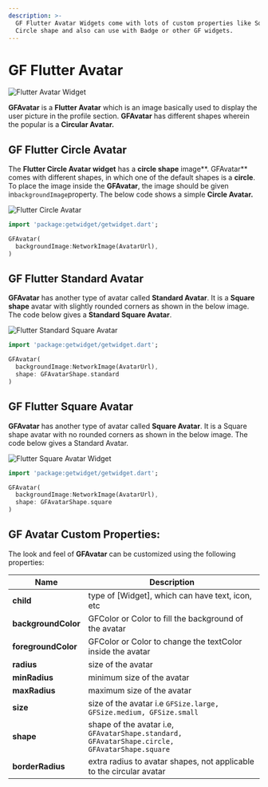 ```yaml
---
description: >-
  GF Flutter Avatar Widgets come with lots of custom properties like Square,
  Circle shape and also can use with Badge or other GF widgets.
---
```


# GF Flutter Avatar

![Flutter Avatar Widget](https://ik.imagekit.io/ionicfirebaseapp/getwidget/docs/tr:w-800,f-auto/Avatars\_1QfiwJn9kNW.png)

**GFAvatar** is a **Flutter Avatar** which is an image basically used to display the user picture in the profile section. **GFAvatar** has different shapes wherein the popular is a **Circular Avatar.**

## GF Flutter Circle Avatar

The **Flutter Circle Avatar widget** has a **circle shape** image**. GFAvatar** comes with different shapes, in which one of the default shapes is a **circle**. To place the image inside the **GFAvatar**, the image should be given in`backgroundImage`property. The below code shows a simple **Circle Avatar.**

![Flutter Circle Avatar](https://ik.imagekit.io/ionicfirebaseapp/getwidget/docs/tr:w-800,f-auto/circular-avatars-2x_YEAePfrqD\_-gE8M4y47.webp)

```dart
import 'package:getwidget/getwidget.dart';

GFAvatar(
  backgroundImage:NetworkImage(AvatarUrl),
)
```

## GF Flutter Standard Avatar

**GFAvatar** has another type of avatar called **Standard Avatar**. It is a **Square shape** avatar with slightly rounded corners as shown in the below image. The code below gives a **Standard Square Avatar**.

![Flutter Standard Square Avatar](https://ik.imagekit.io/ionicfirebaseapp/getwidget/docs/tr:w-800,f-auto/slightly-rounded-corners-2x_VCB3GCS2h_fIj6SKS1L.webp)

```dart
import 'package:getwidget/getwidget.dart';

GFAvatar(
  backgroundImage:NetworkImage(AvatarUrl),
  shape: GFAvatarShape.standard
)
```

## GF Flutter Square Avatar

**GFAvatar** has another type of avatar called **Square Avatar**. It is a Square shape avatar with no rounded corners as shown in the below image. The code below gives a Standard Avatar.

![Flutter Square Avatar Widget](https://ik.imagekit.io/ionicfirebaseapp/getwidget/docs/tr:w-800,f-auto/square-2x_Zs-9r00cm_xeDrjlBV7.webp)

```dart
import 'package:getwidget/getwidget.dart';

GFAvatar(
  backgroundImage:NetworkImage(AvatarUrl),
  shape: GFAvatarShape.square
)
```

## GF Avatar Custom Properties:

The look and feel of **GFAvatar** can be customized using the following properties:

| Name                | Description                                                                                   |
| ------------------- | --------------------------------------------------------------------------------------------- |
| **child**           | type of \[Widget], which can have text, icon,  etc                                            |
| **backgroundColor** | GFColor or Color to fill the background of the avatar                                         |
| **foregroundColor** | GFColor or Color to change the textColor inside the avatar                                    |
| **radius**          | size of the avatar                                                                            |
| **minRadius**       | minimum size of the avatar                                                                    |
| **maxRadius**       | maximum size of the avatar                                                                    |
| **size**            | size of the avatar i.e `GFSize.large, GFSize.medium, GFSize.small`                            |
| **shape**           | shape of the avatar i.e, `GFAvatarShape.standard, GFAvatarShape.circle, GFAvatarShape.square` |
| **borderRadius**    | extra radius to avatar shapes, not applicable to the circular avatar                          |
